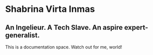 Shabrina Virta Inmas
=====

## An Ingelieur. A Tech Slave. An aspire expert-generalist.


This is a documentation space. Watch out for me, world!
